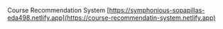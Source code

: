 Course Recommendation System
[https://symphonious-sopapillas-eda498.netlify.app](https://course-recommendatin-system.netlify.app)
